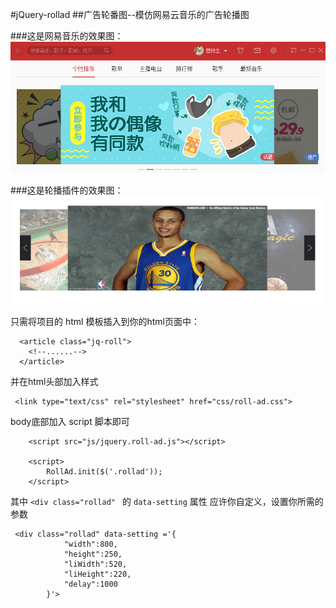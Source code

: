 #jQuery-rollad
##广告轮番图--模仿网易云音乐的广告轮播图

###这是网易音乐的效果图：
![wangyi](https://raw.githubusercontent.com/ZengTianShengZ/jQuery-rollad/master/jQuery-rollad/images/wangyi.png) 

###这是轮播插件的效果图：
 ![rollAD](https://raw.githubusercontent.com/ZengTianShengZ/jQuery-rollad/master/jQuery-rollad/images/rollad.png) 

只需将项目的 html 模板插入到你的html页面中：

```
  <article class="jq-roll">
    <!--......-->
  </article>
```

并在html头部加入样式

```
 <link type="text/css" rel="stylesheet" href="css/roll-ad.css">
```
body底部加入 script 脚本即可

```
    <script src="js/jquery.roll-ad.js"></script>

    <script>
        RollAd.init($('.rollad'));
    </script>
```

其中 `<div class="rollad" ` 的 `data-setting` 属性 应许你自定义，设置你所需的参数

```
 <div class="rollad" data-setting ='{
            "width":800,
            "height":250,
            "liWidth":520,
            "liHeight":220,
            "delay":1000
        }'>
```

